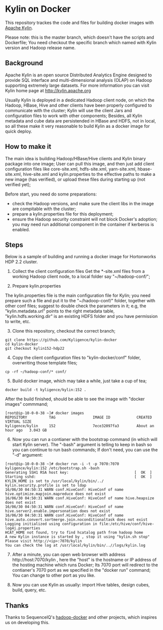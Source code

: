 # Kylin on Docker
This repository trackes the code and files for building docker images with [Apache Kylin](http://kylin.apache.org).

Please note: this is the master branch, which doesn't have the scripts and Dockerfile; You need checkout the specific branch which named with Kylin version and Hadoop release name.

## Background

Apache Kylin is an open source Distributed Analytics Engine designed to provide SQL interface and multi-dimensional analysis (OLAP) on Hadoop supporting extremely large datasets. For more information you can visit Kylin home page at http://kylin.apache.org

Usually Kylin is deployed in a dedicated Hadoop client node, on which the Hadoop, HBase, Hive and other clients have been properly configured to communicate with the cluster; Kylin will use the client Jars and configuration files to work with other components; Besides, all Kylin metadata and cube data are persistended in HBase and HDFS, not in local, so all these make it very reasonable to build Kylin as a docker image for quick deploy.

## How to make it

The main idea is building Hadoop/HBase/Hive clients and Kylin binary package into one image; User can pull this image, and then just add client configuration files like core-site.xml, hdfs-site.xml, yarn-site.xml, hbase-site.xml, hive-site.xml and kylin.properties to the effective paths to make a new image (has verified), or upload these files during starting up (not verified yet);

Before start, you need do some preparations:
* check the Hadoop versions, and make sure the client libs in the image are compitable with the cluster;
* prepare a kylin.properties file for this deployment;
* ensure the Hadoop security constraint will not block Docker's adoption; you may need run additional component in the container if kerberos is enabled.

## Steps

Below is a sample of building and running a docker image for Hortonworks HDP 2.2 cluster.

1. Collect the client configuration files
  Get the *-site.xml files from a working Hadoop client node, to a local folder say "~/hadoop-conf/";

2. Prepare kylin.properties 

  The kylin.properties file is the main configuration file for Kylin; you need prepare such a file and put it to the "~/hadoop-conf/" folder, together with other conf files; suggest to double check the parameters in it; e.g, the "kylin.metadata.url" points to the right metadata table, "kylin.hdfs.working.dir" is an existing HDFS folder and you have permission to write, etc.

3. Clone this repository, checkout the correct branch;
  ```
  git clone https://github.com/Kyligence/kylin-docker  
  cd kylin-docker  
  git checkout kylin152-hdp22  
  ```  

4. Copy the client configuration files to "kylin-docker/conf" folder, overwriting those template files;
  ```
  cp -rf ~/hadoop-conf/* conf/
  ```

5. Build docker image, which may take a while, just take a cup of tea; 
  ```
  docker build -t kyligence/kylin:152 .
  ```

  After the build finished, should be able to see the image with "docker images" commmand;
  ```
  [root@ip-10-0-0-38 ~]# docker images  
  REPOSITORY          TAG                 IMAGE ID            CREATED             VIRTUAL SIZE  
  kyligence/kylin     152                 7ece32097fa3        About an hour ago   3.043 GB  
  ```

6. Now you can run a contianer with the bootstrap command (in which will start Kylin server). The "-bash" argument is telling to keep in bash so you can continue to run bash commands; If don't need, you can use the "-d" argument:
  ```
[root@ip-10-0-0-38 ~]# docker run -i -t -p 7070:7070 kyligence/kylin:152 /etc/bootstrap.sh -bash  
Generating SSH1 RSA host key:                              [  OK  ]  
Starting sshd:                                             [  OK  ]  
KYLIN_HOME is set to /usr/local/kylin/bin/../  
kylin.security.profile is set to ldap  
16/06/30 04:50:31 WARN conf.HiveConf: HiveConf of name hive.optimize.mapjoin.mapreduce does not exist  
16/06/30 04:50:31 WARN conf.HiveConf: HiveConf of name hive.heapsize does not exist  
16/06/30 04:50:31 WARN conf.HiveConf: HiveConf of name hive.server2.enable.impersonation does not exist  
16/06/30 04:50:31 WARN conf.HiveConf: HiveConf of name hive.auto.convert.sortmerge.join.noconditionaltask does not exist  
Logging initialized using configuration in file:/etc/hive/conf/hive-log4j.properties  
HCAT_HOME not found, try to find hcatalog path from hadoop home  
A new Kylin instance is started by , stop it using "kylin.sh stop"  
Please visit http://<ip>:7070/kylin  
You can check the log at /usr/local/kylin/bin/..//logs/kylin.log  
  ```

7. After a minute, you can open web browser with address http://host:7070/kylin , here the "host" is the hostname or IP address of the hosting machine which runs Docker; Its 7070 port will redirect to the contianer's 7070 port as we specified in the "docker run" command; You can change to other port as you like.

8. Now you can use Kylin as usually: import Hive tables, design cubes, build, query, etc. 

## Thanks

Thanks to SequenceIQ's [hadoop-docker](https://github.com/sequenceiq/hadoop-docker/) and other projects, which inspires us on developing this. 


